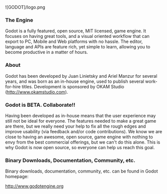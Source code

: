 ![GODOT]/logo.png

### The Engine

Godot is a fully featured, open source, MIT licensed, game engine. It focuses on having great tools, and a visual oriented workflow that can export to PC, Mobile and Web platforms with no hassle.
The editor, language and APIs are feature rich, yet simple to learn, allowing you to become productive in a matter of hours.

### About

Godot has been developed by Juan Linietsky and Ariel Manzur for several years, and was born as an in-house engine, used to publish several work-for-hire titles.
Development is sponsored by OKAM Studio (http://www.okamstudio.com).

### Godot is BETA. Collaborate!!

Having been developed as in-house means that the user experience may still not be ideal for everyone. The features needed to make a great game are there, but we really need your help to fix all the rough edges and improve usability (via feedback and/or code contributions).
We know we are close to having an awesome, open source, game engine with nothing to envy from the best commercial offerings, but we can't do this alone. This is why Godot is now open source, so everyone can help us reach this goal.

### Binary Downloads, Documentation, Community, etc.

Binary downloads, documentation, community, etc. can be found in Godot homepage:

http://www.godotengine.org





